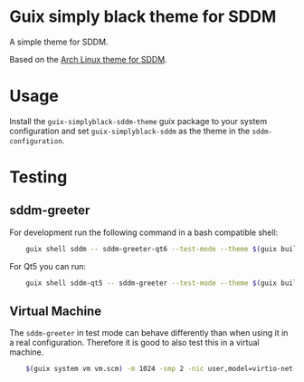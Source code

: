 # Guix simply black theme for SDDM

A simple theme for SDDM.

Based on the [Arch Linux theme for SDDM](https://github.com/Guidobelix/archlinux-themes-sddm).

# Usage

Install the `guix-simplyblack-sddm-theme` guix package to your system
configuration and set `guix-simplyblack-sddm` as the theme in the
`sddm-configuration`.

# Testing

## sddm-greeter
For development run the following command in a bash compatible shell:

```bash
    guix shell sddm -- sddm-greeter-qt6 --test-mode --theme $(guix build -f guix.scm)/share/sddm/themes/guix-simplyblack-sddm
```

For Qt5 you can run:
```bash
    guix shell sddm-qt5 -- sddm-greeter --test-mode --theme $(guix build -f guix.scm)/share/sddm/themes/guix-simplyblack-sddm

```

## Virtual Machine

The `sddm-greeter` in test mode can behave differently than when using
it in a real configuration.  Therefore it is good to also test this in
a virtual machine.

```bash
    $(guix system vm vm.scm) -m 1024 -smp 2 -nic user,model=virtio-net-pci
```
